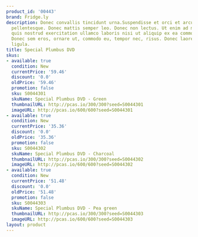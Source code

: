 ```yaml
---
product_id: '00443'
brand: Fridge.ly
description: Donec convallis tincidunt urna.Suspendisse et orci et arcu porttitor
  pellentesque. Donec mattis semper leo. Donec non lectus. Ut enim ad minim veniam,
  quis nostrud exercitation ullamco laboris nisi ut aliquip ex ea commodo consequat.
  Donec sem eros, ornare ut, commodo eu, tempor nec, risus. Donec laoreet dapibus
  ligula.
title: Special Plumbus DVD
skus:
- available: true
  condition: New
  currentPrice: '59.46'
  discount: '0.0'
  oldPrice: '59.46'
  promotion: false
  sku: S0044301
  skuName: Special Plumbus DVD - Green
  thumbnailURL: http://pcas.io/300/300?seed=S0044301
  imageURL: http://pcas.io/600/600?seed=S0044301
- available: true
  condition: New
  currentPrice: '35.36'
  discount: '0.0'
  oldPrice: '35.36'
  promotion: false
  sku: S0044302
  skuName: Special Plumbus DVD - Charcoal
  thumbnailURL: http://pcas.io/300/300?seed=S0044302
  imageURL: http://pcas.io/600/600?seed=S0044302
- available: true
  condition: New
  currentPrice: '51.48'
  discount: '0.0'
  oldPrice: '51.48'
  promotion: false
  sku: S0044303
  skuName: Special Plumbus DVD - Pea green
  thumbnailURL: http://pcas.io/300/300?seed=S0044303
  imageURL: http://pcas.io/600/600?seed=S0044303
layout: product
---
```

